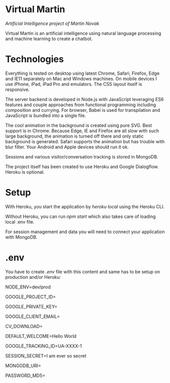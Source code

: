 # Virtual Martin
*Artificial Intelligence project of Martin Novak*

Virtual Martin is an artificial intelligence using natural language processing and machine learning
to create a chatbot.

# Technologies

Everything is tested on desktop using latest Chrome, Safari, Firefox, Edge and IE11 separately on Mac and Windows
machines. On mobile devices I use iPhone, iPad, iPad Pro and emulators. The CSS layout itself is responsive.

The server backend is developed in Node.js with JavaScript leveraging ES6 features and couple approaches from functional
programming including composition and currying. For browser, Babel is used for transpilation and JavaScript is bundled
into a single file.

The cool animation in the background is created using pure SVG. Best support is in Chrome. Because Edge, IE and Firefox
are all slow with such large background, the animation is turned off there and only static background is generated.
Safari supports the animation but has trouble with blur filter. Your Android and Apple devices should run it ok.

Sessions and various visitor/conversation tracking is stored in MongoDB.

The project itself has been created to use Heroku and Google Dialogflow. Heroku is optional.

# Setup

With Heroku, you start the application by *heroku local* using the Heroku CLI.

Without Heroku, you can run *npm start* which also takes care of loading local .env file.

For session management and data you will need to connect your application with MongoDB.

# .env

You have to create *.env* file with this content and same has to be setup on production and/or Heroku:

NODE_ENV=dev/prod

GOOGLE_PROJECT_ID=

GOOGLE_PRIVATE_KEY=

GOOGLE_CLIENT_EMAIL=

CV_DOWNLOAD=

DEFAULT_WELCOME=Hello World

GOOGLE_TRACKING_ID=UA-XXXX-1

SESSION_SECRET=I am ever so secret

MONGODB_URI=

PASSWORD_MD5=